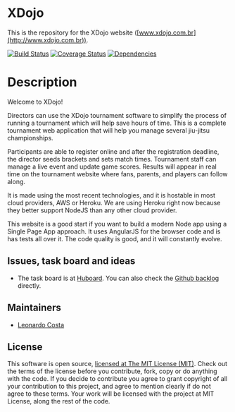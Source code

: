 # XDojo

This is the repository for the XDojo website ([www.xdojo.com.br](http://www.xdojo.com.br)). 

[![Build Status](https://travis-ci.org/leocosta/xdojo.png)](https://travis-ci.org/leocosta/xdojo)
[![Coverage Status](https://coveralls.io/repos/leocosta/xdojo/badge.png)](https://coveralls.io/r/leocosta/xdojo)
[![Dependencies](https://gemnasium.com/leocosta/xdojo.png)](https://gemnasium.com/leocosta/xdojo)

# Description

Welcome to XDojo!

Directors can use the XDojo tournament software to simplify the process of running a tournament which will help save hours of time. This is a complete tournament web application that will help you manage several jiu-jitsu championships.

Participants are able to register online and after the registration deadline, the director seeds brackets and sets match times. Tournament staff can manage a live event and update game scores. Results will appear in real time on the tournament website where fans, parents, and players can follow along. 

It is made using the most recent technologies, and it is hostable in most cloud providers, AWS or Heroku. We are using Heroku right now because they better support NodeJS than any other cloud provider.

This website is a good start if you want to build a modern Node app using a Single Page App approach. It uses AngularJS for the browser code and is has tests all over it. The code quality is good, and it will constantly evolve.

## Issues, task board and ideas

* The task board is at [Huboard](https://huboard.com/leocosta/xdojo). You can also check the [Github backlog](https://github.com/leocosta/xdojo/issues) directly.

## Maintainers

* [Leonardo Costa](http://twitter.com/leoccosta/)

## License

This software is open source, [licensed at The MIT License (MIT)](https://github.com/leocosta/xdojo/blob/master/LICENSE). Check out the terms of the license before you contribute, fork, copy or do anything with the code. If you decide to contribute you agree to grant copyright of all your contribution to this project, and agree to mention clearly if do not agree to these terms. Your work will be licensed with the project at MIT License, along the rest of the code.